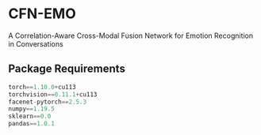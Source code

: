 # CFN-EMO
A Correlation-Aware Cross-Modal Fusion Network for Emotion Recognition in Conversations
## Package Requirements
```python
torch==1.10.0+cu113
torchvision==0.11.1+cu113
facenet-pytorch==2.5.3
numpy==1.19.5
sklearn==0.0
pandas==1.0.1
```
